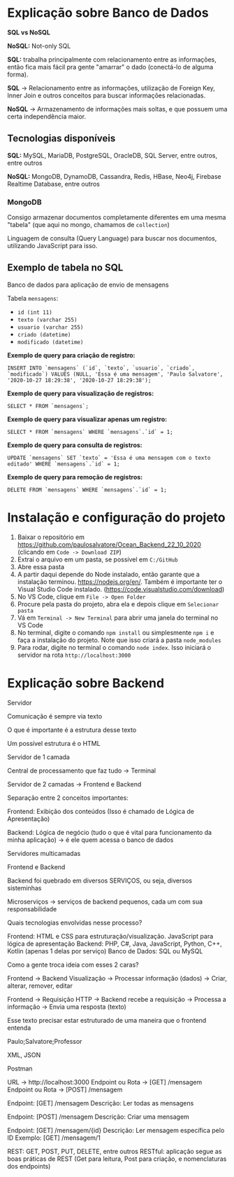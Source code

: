 # Explicação sobre Banco de Dados

**SQL vs NoSQL**

**NoSQL:** Not-only SQL

**SQL:** trabalha principalmente com relacionamento entre as informações, então fica mais fácil pra gente "amarrar" o dado (conectá-lo de alguma forma).

**SQL** -> Relacionamento entre as informações, utilização de Foreign Key, Inner Join e outros conceitos para buscar informações relacionadas.

**NoSQL** -> Armazenamento de informações mais soltas, e que possuem uma certa independência maior.

## Tecnologias disponíveis

**SQL:** MySQL, MariaDB, PostgreSQL, OracleDB, SQL Server, entre outros, entre outros

**NoSQL:** MongoDB, DynamoDB, Cassandra, Redis, HBase, Neo4j, Firebase Realtime Database, entre outros

### MongoDB

Consigo armazenar documentos completamente diferentes em uma mesma "tabela" (que aqui no mongo, chamamos de `collection`)

Linguagem de consulta (Query Language) para buscar nos documentos, utilizando JavaScript para isso.

## Exemplo de tabela no SQL

Banco de dados para aplicação de envio de mensagens

Tabela `mensagens`:

- `id (int 11)`
- `texto (varchar 255)`
- `usuario (varchar 255)`
- `criado (datetime)`
- `modificado (datetime)`

**Exemplo de query para criação de registro:**

```mariadb
INSERT INTO `mensagens` (`id`, `texto`, `usuario`, `criado`, `modificado`) VALUES (NULL, 'Essa é uma mensagem', 'Paulo Salvatore', '2020-10-27 18:29:38', '2020-10-27 18:29:38');
```

**Exemplo de query para visualização de registros:**

```mariadb
SELECT * FROM `mensagens`;
```

**Exemplo de query para visualizar apenas um registro:**

```mariadb
SELECT * FROM `mensagens` WHERE `mensagens`.`id` = 1;
```

**Exemplo de query para consulta de registros:**

```mariadb
UPDATE `mensagens` SET `texto` = 'Essa é uma mensagem com o texto editado' WHERE `mensagens`.`id` = 1;
```

**Exemplo de query para remoção de registros:**

```mariadb
DELETE FROM `mensagens` WHERE `mensagens`.`id` = 1;
```

# Instalação e configuração do projeto

1. Baixar o repositório em https://github.com/paulosalvatore/Ocean_Backend_22_10_2020 (clicando em `Code -> Download ZIP`)
2. Extrai o arquivo em um pasta, se possível em `C:/GitHub`
3. Abre essa pasta
4. A partir daqui depende do Node instalado, então garante que a instalação terminou. https://nodejs.org/en/. Também é importante ter o Visual Studio Code instalado. (https://code.visualstudio.com/download)
5. No VS Code, clique em `File -> Open Folder`
6. Procure pela pasta do projeto, abra ela e depois clique em `Selecionar pasta`
7. Vá em `Terminal -> New Terminal` para abrir uma janela do terminal no VS Code
8. No terminal, digite o comando `npm install` ou simplesmente `npm i` e faça a instalação do projeto. Note que isso criará a pasta `node_modules`
9. Para rodar, digite no terminal o comando `node index`. Isso iniciará o servidor na rota `http://localhost:3000`

# Explicação sobre Backend

Servidor

Comunicação é sempre via texto

O que é importante é a estrutura desse texto

Um possível estrutura é o HTML



Servidor de 1 camada

Central de processamento que faz tudo -> Terminal


Servidor de 2 camadas -> Frontend e Backend

Separação entre 2 conceitos importantes:

Frontend: Exibição dos conteúdos (Isso é chamado de Lógica de Apresentação)

Backend: Lógica de negócio (tudo o que é vital para funcionamento da minha aplicação) -> é ele quem acessa o banco de dados


Servidores multicamadas

Frontend e Backend

Backend foi quebrado em diversos SERVIÇOS, ou seja, diversos sisteminhas

Microserviços -> serviços de backend pequenos, cada um com sua responsabilidade


Quais tecnologias envolvidas nesse processo?

Frontend: HTML e CSS para estruturação/visualização. JavaScript para lógica de apresentação
Backend: PHP, C#, Java, JavaScript, Python, C++, Kotlin (apenas 1 delas por serviço)
Banco de Dados: SQL ou MySQL

Como a gente troca ideia com esses 2 caras?

Frontend	 -> 	Backend
Visualização ->		Processar informação (dados) -> Criar, alterar, remover, editar


Frontend -> Requisição HTTP -> Backend recebe a requisição -> Processa a informação -> Envia uma resposta (texto)

Esse texto precisar estar estruturado de uma maneira que o frontend entenda

Paulo;Salvatore;Professor

XML, JSON

Postman

URL -> http://localhost:3000
Endpoint ou Rota -> [GET] /mensagem
Endpoint ou Rota -> [POST] /mensagem

Endpoint: [GET] /mensagem
Descrição: Ler todas as mensagens

Endpoint: [POST] /mensagem
Descrição: Criar uma mensagem

Endpoint: [GET] /mensagem/{id}
Descrição: Ler mensagem específica pelo ID
Exemplo: [GET] /mensagem/1

REST: GET, POST, PUT, DELETE, entre outros
RESTful: aplicação segue as boas práticas de REST (Get para leitura, Post para criação, e nomenclaturas dos endpoints)




